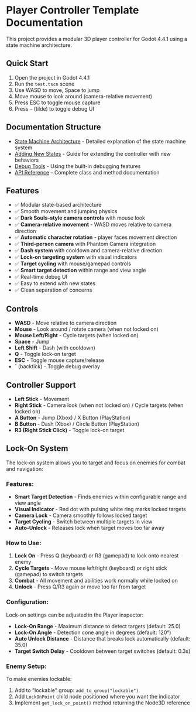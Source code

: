 # Player Controller Template Documentation

This project provides a modular 3D player controller for Godot 4.4.1 using a state machine architecture.

## Quick Start

1. Open the project in Godot 4.4.1
2. Run the `test.tscn` scene
3. Use WASD to move, Space to jump
4. Move mouse to look around (camera-relative movement)
5. Press ESC to toggle mouse capture
6. Press `~` (tilde) to toggle debug UI

## Documentation Structure

- [State Machine Architecture](docs/state-machine.md) - Detailed explanation of the state machine system
- [Adding New States](docs/adding-states.md) - Guide for extending the controller with new behaviors
- [Debug Tools](docs/debug-tools.md) - Using the built-in debugging features
- [API Reference](docs/api-reference.md) - Complete class and method documentation

## Features

- ✅ Modular state-based architecture
- ✅ Smooth movement and jumping physics
- ✅ **Dark Souls-style camera controls** with mouse look
- ✅ **Camera-relative movement** - WASD moves relative to camera direction
- ✅ **Automatic character rotation** - player faces movement direction
- ✅ **Third-person camera** with Phantom Camera integration
- ✅ **Dash system** with cooldown and camera-relative direction
- ✅ **Lock-on targeting system** with visual indicators
- ✅ **Target cycling** with mouse/gamepad controls
- ✅ **Smart target detection** within range and view angle
- ✅ Real-time debug UI
- ✅ Easy to extend with new states
- ✅ Clean separation of concerns

## Controls

- **WASD** - Move relative to camera direction
- **Mouse** - Look around / rotate camera (when not locked on)
- **Mouse Left/Right** - Cycle targets (when locked on)
- **Space** - Jump
- **Left Shift** - Dash (with cooldown)
- **Q** - Toggle lock-on target
- **ESC** - Toggle mouse capture/release
- **`** (backtick) - Toggle debug overlay

## Controller Support

- **Left Stick** - Movement
- **Right Stick** - Camera look (when not locked on) / Cycle targets (when locked on)
- **A Button** - Jump (Xbox) / X Button (PlayStation)
- **B Button** - Dash (Xbox) / Circle Button (PlayStation)
- **R3 (Right Stick Click)** - Toggle lock-on target

## Lock-On System

The lock-on system allows you to target and focus on enemies for combat and navigation:

### **Features:**
- **Smart Target Detection** - Finds enemies within configurable range and view angle
- **Visual Indicator** - Red dot with pulsing white ring marks locked targets
- **Camera Lock** - Camera smoothly follows locked target
- **Target Cycling** - Switch between multiple targets in view
- **Auto-Unlock** - Releases lock when target moves too far away

### **How to Use:**
1. **Lock On** - Press Q (keyboard) or R3 (gamepad) to lock onto nearest enemy
2. **Cycle Targets** - Move mouse left/right (keyboard) or right stick (gamepad) to switch targets
3. **Combat** - All movement and abilities work normally while locked on
4. **Unlock** - Press Q/R3 again or move too far from target

### **Configuration:**
Lock-on settings can be adjusted in the Player inspector:
- **Lock-On Range** - Maximum distance to detect targets (default: 25.0)
- **Lock-On Angle** - Detection cone angle in degrees (default: 120°)
- **Auto Unlock Distance** - Distance that breaks lock automatically (default: 35.0)
- **Target Switch Delay** - Cooldown between target switches (default: 0.3s)

### **Enemy Setup:**
To make enemies lockable:
1. Add to "lockable" group: `add_to_group("lockable")`
2. Add `LockOnPoint` child node positioned where you want the indicator
3. Implement `get_lock_on_point()` method returning the Node3D reference
